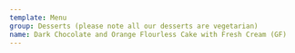 ```yaml
---
template: Menu
group: Desserts (please note all our desserts are vegetarian)
name: Dark Chocolate and Orange Flourless Cake with Fresh Cream (GF)
---
```

